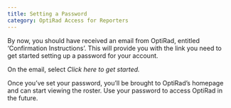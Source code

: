 ```yaml
---
title: Setting a Password
category: OptiRad Access for Reporters
---
```

By now, you should have received an email from OptiRad, entitled ‘Confirmation Instructions’. This will provide you with the link you need to get started setting up a password for your account.

On the email, select *Click here to get started.*

Once you’ve set your password, you’ll be brought to OptiRad’s homepage and can start viewing the roster. Use your password to access OptiRad in the future.
